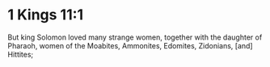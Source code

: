 # 1 Kings 11:1

But king Solomon loved many strange women, together with the daughter of Pharaoh, women of the Moabites, Ammonites, Edomites, Zidonians, [and] Hittites;